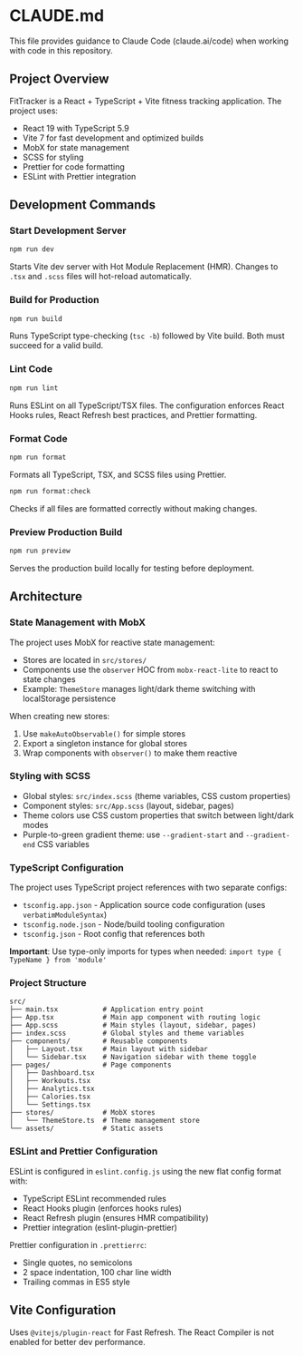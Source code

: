 # CLAUDE.md

This file provides guidance to Claude Code (claude.ai/code) when working with code in this repository.

## Project Overview

FitTracker is a React + TypeScript + Vite fitness tracking application. The project uses:
- React 19 with TypeScript 5.9
- Vite 7 for fast development and optimized builds
- MobX for state management
- SCSS for styling
- Prettier for code formatting
- ESLint with Prettier integration

## Development Commands

### Start Development Server
```bash
npm run dev
```
Starts Vite dev server with Hot Module Replacement (HMR). Changes to `.tsx` and `.scss` files will hot-reload automatically.

### Build for Production
```bash
npm run build
```
Runs TypeScript type-checking (`tsc -b`) followed by Vite build. Both must succeed for a valid build.

### Lint Code
```bash
npm run lint
```
Runs ESLint on all TypeScript/TSX files. The configuration enforces React Hooks rules, React Refresh best practices, and Prettier formatting.

### Format Code
```bash
npm run format
```
Formats all TypeScript, TSX, and SCSS files using Prettier.

```bash
npm run format:check
```
Checks if all files are formatted correctly without making changes.

### Preview Production Build
```bash
npm run preview
```
Serves the production build locally for testing before deployment.

## Architecture

### State Management with MobX
The project uses MobX for reactive state management:
- Stores are located in `src/stores/`
- Components use the `observer` HOC from `mobx-react-lite` to react to state changes
- Example: `ThemeStore` manages light/dark theme switching with localStorage persistence

When creating new stores:
1. Use `makeAutoObservable()` for simple stores
2. Export a singleton instance for global stores
3. Wrap components with `observer()` to make them reactive

### Styling with SCSS
- Global styles: `src/index.scss` (theme variables, CSS custom properties)
- Component styles: `src/App.scss` (layout, sidebar, pages)
- Theme colors use CSS custom properties that switch between light/dark modes
- Purple-to-green gradient theme: use `--gradient-start` and `--gradient-end` CSS variables

### TypeScript Configuration
The project uses TypeScript project references with two separate configs:
- `tsconfig.app.json` - Application source code configuration (uses `verbatimModuleSyntax`)
- `tsconfig.node.json` - Node/build tooling configuration
- `tsconfig.json` - Root config that references both

**Important**: Use type-only imports for types when needed: `import type { TypeName } from 'module'`

### Project Structure
```
src/
├── main.tsx           # Application entry point
├── App.tsx            # Main app component with routing logic
├── App.scss           # Main styles (layout, sidebar, pages)
├── index.scss         # Global styles and theme variables
├── components/        # Reusable components
│   ├── Layout.tsx     # Main layout with sidebar
│   └── Sidebar.tsx    # Navigation sidebar with theme toggle
├── pages/             # Page components
│   ├── Dashboard.tsx
│   ├── Workouts.tsx
│   ├── Analytics.tsx
│   ├── Calories.tsx
│   └── Settings.tsx
├── stores/            # MobX stores
│   └── ThemeStore.ts  # Theme management store
└── assets/            # Static assets
```

### ESLint and Prettier Configuration
ESLint is configured in `eslint.config.js` using the new flat config format with:
- TypeScript ESLint recommended rules
- React Hooks plugin (enforces hooks rules)
- React Refresh plugin (ensures HMR compatibility)
- Prettier integration (eslint-plugin-prettier)

Prettier configuration in `.prettierrc`:
- Single quotes, no semicolons
- 2 space indentation, 100 char line width
- Trailing commas in ES5 style

## Vite Configuration

Uses `@vitejs/plugin-react` for Fast Refresh. The React Compiler is not enabled for better dev performance.
